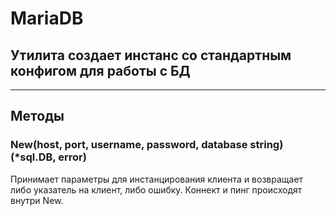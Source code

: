 # MariaDB
## Утилита создает инстанс со стандартным конфигом для работы с БД
___
## Методы
### New(host, port, username, password, database string) (*sql.DB, error)
Принимает параметры для инстанцирования клиента и возвращает либо указатель на клиент, либо ошибку.
Коннект и пинг происходят внутри New.